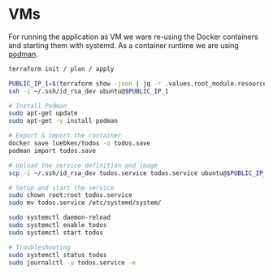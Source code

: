 # VMs

For running the application as VM we ware re-using the Docker containers and starting them with systemd. As a container runtime we are using [podman](https://podman.io/).

```sh
terraform init / plan / apply

PUBLIC_IP_1=$(terraform show -json | jq -r .values.root_module.resources[0].values.public_ip)
ssh -i ~/.ssh/id_rsa_dev ubuntu@$PUBLIC_IP_1

# Install Podman
sudo apt-get update
sudo apt-get -y install podman

# Export & import the container
docker save luebken/todos -o todos.save
podman import todos.save

# Upload the service definition and image
scp -i ~/.ssh/id_rsa_dev todos.service todos.service ubuntu@$PUBLIC_IP_1:/home/ubuntu

# Setup and start the service
sudo chown root:root todos.service
sudo mv todos.service /etc/systemd/system/

sudo systemctl daemon-reload
sudo systemctl enable todos
sudo systemctl start todos

# Troubleshooting
sudo systemctl status todos
sudo journalctl -u todos.service -e
```
